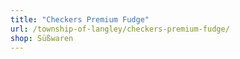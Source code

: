 ```yaml
---
title: "Checkers Premium Fudge"
url: /township-of-langley/checkers-premium-fudge/
shop: Süßwaren
---
```

